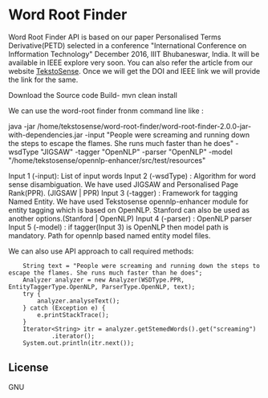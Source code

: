 # Word Root Finder

Word Root Finder API is based on our paper Personalised Terms Derivative(PETD) selected in a conference "International Conference on Infformation Technology" December 2016, IIIT Bhubaneswar, India. It will be available in IEEE explore very soon. You can also refer the article from our website [TekstoSense](https://www.tekstosense.com). Once we will get the DOI and IEEE link we will provide the link for the same.




Download the Source code
Build- mvn clean install

We can use the word-root finder fronm command line like :

java -jar /home/tekstosense/word-root-finder/word-root-finder-2.0.0-jar-with-dependencies.jar -input "People were screaming and running down the steps to escape the flames. She runs much faster than he does" -wsdType "JIGSAW" -tagger "OpenNLP" -parser "OpenNLP" -model "/home/tekstosense/opennlp-enhancer/src/test/resources"

Input 1 (-input): List of input words 
Input 2 (-wsdType) : Algorithm for word sense disambiguation. We have used JIGSAW and Personalised Page Rank(PPR). (JIGSAW | PPR)
Input 3 (-tagger) : Framework for tagging Named Entity. We have used Tekstosense opennlp-enhancer module for entity tagging which is based on OpenNLP. 
                    Stanford can also be used as another options.(Stanford | OpenNLP)
Input 4 (-parser) : OpenNLP parser
Input 5 (-model) : if tagger(Input 3) is OpenNLP then model path is mandatory. Path for opennlp based named entity model files. 


We can also use API approach to call required methods: 

		String text = "People were screaming and running down the steps to escape the flames. She runs much faster than he does";
		Analyzer analyzer = new Analyzer(WSDType.PPR, EntityTaggerType.OpenNLP, ParserType.OpenNLP, text);
		try {
			analyzer.analyseText();
		} catch (Exception e) {
			e.printStackTrace();
		}
		Iterator<String> itr = analyzer.getStemedWords().get("screaming")
				.iterator();
		System.out.println(itr.next());


## License

GNU
